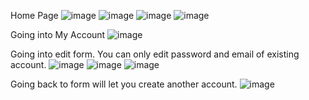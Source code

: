 
Home Page
![image](https://github.com/xander-a/Database-Project/assets/117904036/a7a66912-8729-49f9-9cde-d584dc0a8a8d)
![image](https://github.com/xander-a/Database-Project/assets/117904036/a7e61333-6752-4e70-9135-5afeef238797)
![image](https://github.com/xander-a/Database-Project/assets/117904036/593b32f3-bd9e-42c9-961d-a72264759bdc)
![image](https://github.com/xander-a/Database-Project/assets/117904036/f8b9c22c-5e72-4c08-9e20-031ef3ed3c29)

Going into My Account
![image](https://github.com/xander-a/Database-Project/assets/117904036/d0b56d02-d88a-4858-adf5-dc11b2c1948a)


Going into edit form. You can only edit password and email of existing account.
![image](https://github.com/xander-a/Database-Project/assets/117904036/62cc0c0f-9995-4e96-ba98-29d2c7210752)
![image](https://github.com/xander-a/Database-Project/assets/117904036/01dbf87c-1c0d-439d-81a5-aaab13cea999)
![image](https://github.com/xander-a/Database-Project/assets/117904036/aa14bae1-e9da-497c-9b96-5f5b27c7e811)

Going back to form will let you create another account.
![image](https://github.com/xander-a/Database-Project/assets/117904036/b2dfbebe-e1ed-4d62-b773-7c1ee9cdb5bb)
